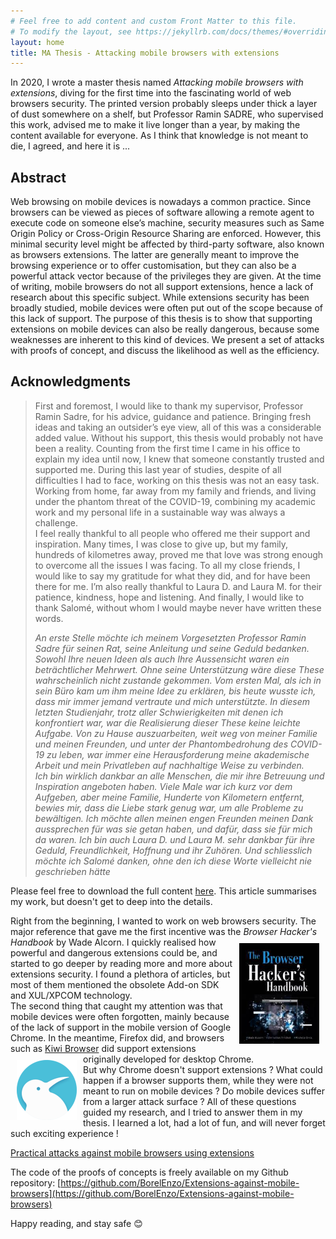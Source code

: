 ```yaml
---
# Feel free to add content and custom Front Matter to this file.
# To modify the layout, see https://jekyllrb.com/docs/themes/#overriding-theme-defaults
layout: home
title: MA Thesis - Attacking mobile browsers with extensions
---
```


In 2020, I wrote a master thesis named _Attacking mobile browsers with extensions_, diving for the first time into the fascinating world of web browsers security. The printed version probably sleeps under thick a layer of dust somewhere on a shelf, but Professor Ramin SADRE, who supervised this work, advised me to make it live longer than a year, by making the content available for everyone. As I think that knowledge is not meant to die, I agreed, and here it is ...

## Abstract

Web browsing on mobile devices is nowadays a common practice. Since browsers can be viewed as pieces of software allowing a remote agent to execute code on someone else’s machine, security measures such as Same Origin Policy or Cross-Origin Resource Sharing are enforced. However, this minimal security level might be affected by third-party software, also known as browsers extensions. The latter are generally meant to improve the browsing experience or to offer customisation, but they can also be a powerful attack vector because of the privileges they are given. At the time of writing, mobile browsers do not all support extensions, hence a lack of research about this specific subject. While extensions security has been broadly studied, mobile devices were often put out of the scope because of this lack of support. The purpose of this thesis is to show that supporting extensions on mobile devices can also be really dangerous, because some weaknesses are inherent to this kind of devices. We present a set of attacks with proofs of concept, and discuss the likelihood as well as the efficiency.

## Acknowledgments

>First and foremost, I would like to thank my supervisor, Professor Ramin Sadre, for his advice, guidance and patience. Bringing fresh ideas and taking an outsider’s eye view, all of this was a considerable added value. Without his support, this thesis would probably not have been a reality. Counting from the first time I came in his office to explain my idea until now, I knew that someone constantly trusted and supported me. During this last year of studies, despite of
all difficulties I had to face, working on this thesis was not an easy task. Working from home, far away from my family and friends, and living under the phantom threat of the COVID-19, combining my academic work and my personal life in a sustainable way was always a challenge.  
>I feel really thankful to all people who offered me their support and inspiration. Many times, I was close to give up, but my family, hundreds of kilometres away, proved me that love was strong enough to overcome all the issues I was facing. To all my close friends, I would like to say my gratitude for what they did, and for have been there for me. I’m also really thankful to Laura D. and Laura M. for their patience, kindness, hope and listening. And finally, I would like to thank Salomé, without whom I would maybe never have written these words.
>
>_An erste Stelle möchte ich meinem Vorgesetzten Professor Ramin Sadre für seinen Rat, seine Anleitung und seine Geduld bedanken. Sowohl Ihre neuen Ideen als auch Ihre Aussensicht waren ein beträchtlicher Mehrwert. Ohne seine Unterstützung wäre diese These wahrscheinlich nicht zustande gekommen. Vom ersten Mal, als ich in sein Büro kam um ihm meine Idee zu erklären, bis heute wusste ich, dass mir immer jemand vertraute und mich unterstützte. In diesem letzten Studienjahr, trotz aller Schwierigkeiten mit denen ich konfrontiert war, war die Realisierung dieser These keine leichte Aufgabe. Von zu Hause auszuarbeiten, weit weg von meiner Familie und meinen Freunden, und unter der Phantombedrohung des COVID-19 zu leben, war immer eine Herausforderung meine akademische Arbeit und mein Privatleben auf nachhaltige Weise zu verbinden.  
>Ich bin wirklich dankbar an alle Menschen, die mir ihre Betreuung und Inspiration angeboten haben. Viele Male war ich kurz vor dem Aufgeben, aber meine Familie, Hunderte von Kilometern entfernt, bewies mir, dass die Liebe stark genug war, um alle Probleme zu bewältigen. Ich möchte allen meinen engen Freunden meinen Dank aussprechen für was sie getan haben, und dafür, dass sie für mich da waren. Ich bin auch Laura D. und Laura M. sehr dankbar für ihre Geduld, Freundlichkeit, Hoffnung und ihr Zuhören. Und schliesslich möchte ich Salomé danken, ohne den ich diese Worte vielleicht nie geschrieben hätte_

Please feel free to download the full content [here](/assets/res/thesis/Thesis_Borel_Enzo.pdf). This article summarises my work, but doesn't get to deep into the details.

Right from the beginning, I wanted to work on web browsers security. The major reference that gave me the first incentive was the _Browser Hacker's Handbook_ by Wade Alcorn. <img width="128" align="right" style="float:right; margin:10px;" alt="Icon kiwi" src="/assets/res/thesis/bhh.jpg">  I quickly realised how powerful and dangerous extensions could be, and started to go deeper by reading more and more about extensions security. I found a plethora of articles, but most of them mentioned the obsolete Add-on SDK and XUL/XPCOM technology.  
The second thing that caught my attention was that mobile devices were often forgotten, mainly because of the lack of support in the mobile version of Google Chrome. In the meantime, Firefox did, and browsers such as [Kiwi Browser](https://kiwibrowser.com/) did support extensions originally developed for desktop Chrome. <img width="96" height="96" align="left" style="float:left; margin:10px;" alt="Icon kiwi" src="/assets/res/thesis/ico_kiwi.png">  
But why Chrome doesn't support extensions ? What could happen if a browser supports them, while they were not meant to run on mobile devices ? Do mobile devices suffer from a larger attack surface ? All of these questions guided my research, and I tried to answer them in my thesis. I learned a lot, had a lot of fun, and will never forget such exciting experience !

[Practical attacks against mobile browsers using extensions](/thesis/2020/05/01/thesis1.html)  

The code of the proofs of concepts is freely available on my Github repository: [https://github.com/BorelEnzo/Extensions-against-mobile-browsers](https://github.com/BorelEnzo/Extensions-against-mobile-browsers)


Happy reading, and stay safe :blush:
